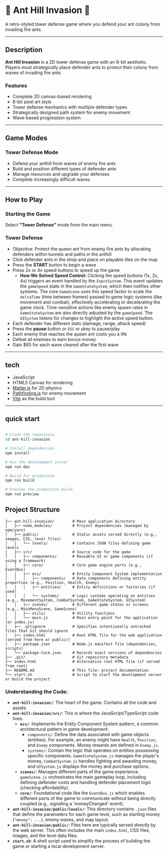 # 🐜 Ant Hill Invasion 🐜 

A retro-styled tower defense game where you defend your ant colony from invading fire ants.

---

## Description

**Ant Hill Invasion** is a 2D tower defense game with an 8-bit aesthetic. Players must strategically place defender ants to protect their colony from waves of invading fire ants.

### Features

- Complete 2D canvas-based rendering  
- 8-bit pixel art style  
- Tower defense mechanics with multiple defender types  
- Strategically designed path system for enemy movement  
- Wave-based progression system  

---

## Game Modes

### Tower Defense Mode

- Defend your anthill from waves of enemy fire ants  
- Build and position different types of defender ants  
- Manage resources and upgrade your defenses  
- Complete increasingly difficult waves  

---

## How to Play

### Starting the Game

Select **"Tower Defense"** mode from the main menu.

### Tower Defense

- Objective: Protect the queen ant from enemy fire ants by allocating defenders within tunnels and paths in the anthill
- Click defender ants in the shop and place on playable tiles on the map  
- Press the **START** button to begin a wave  
- Press 2x or 4x speed buttons to speed up the game  
  - **How We Solved Speed Control:** Clicking the speed buttons (1x, 2x, 4x) triggers an event handled by the `InputSystem`. This event updates the `gameSpeed` state in the `GameStateSystem`, which then notifies other systems. The core `GameScene` uses this speed factor to scale the `deltaTime` (time between frames) passed to game logic systems (like movement and combat), effectively accelerating or decelerating the game clock. Time-sensitive actions like enemy spawn rates in `GameStateSystem` are also directly adjusted by the `gameSpeed`. The `UISystem` listens for changes to highlight the active speed button.
- Each defender has different stats (damage, range, attack speed)  
- Press the **pause** button or `ESC` or `p`key to pause/play
- Each enemy that reaches the queen ant costs you a life  
- Defeat all enemies to earn bonus money  
- Gain $65 for each wave cleared after the first wave  

---

## tech

- JavaScript  
- HTML5 Canvas for rendering  
- [Matter.js](https://brm.io/matter-js/) for 2D physics  
- [Pathfinding.js](https://github.com/qiao/PathFinding.js) for enemy movement  
- [Vite](https://vitejs.dev/) as the build tool  

---

## quick start

```bash

# Clone the repository
cd ant-hill-invasion

# Install dependencies
npm install

# Run the development server
npm run dev

# Build for production
npm run build

# Preview the production build
npm run preview

```

## Project Structure

```
├── ant-hill-invasion/        # Main application directory
│   ├── node_modules/         # Project dependencies (managed by npm/yarn)
│   ├── public/               # Static assets served directly (e.g., images, CSS, level files)
│   │   └── levels/           # Contains JSON files defining game levels
│   ├── src/                  # Source code for the game
│   │   ├── components/       # Reusable UI or game components (if using a framework)
│   │   ├── core/             # Core game engine parts (e.g., EventBus)
│   │   ├── ecs/              # Entity Component System implementation
│   │   │   ├── components/   # Data components defining entity properties (e.g., Position, Health, Enemy)
│   │   │   ├── entities/     # Entity definitions or factories (if used)
│   │   │   └── systems/      # Logic systems operating on entities (e.g., MovementSystem, CombatSystem, GameStateSystem, UISystem)
│   │   ├── scenes/           # Different game states or screens (e.g., MainMenuScene, GameScene)
│   │   ├── utils/            # Utility functions
│   │   └── main.js           # Main entry point for the application (or index.js)
│   ├── .gitignore            # Specifies intentionally untracked files that Git should ignore
│   ├── index.html            # Root HTML file for the web application (served from here or public/)
│   ├── package.json          # Node.js manifest file (dependencies, scripts)
│   └── package-lock.json     # Records exact versions of dependencies
├── .git/                     # Git repository metadata
├── index.html                # Alternative root HTML file (if served from root)
├── README.md                 # This file: project documentation
└── start.sh                  # Script to start the development server or build the project
```

### Understanding the Code:

*   **`ant-hill-invasion/`**: The heart of the game. Contains all the code and assets.
*   **`ant-hill-invasion/src/`**: This is where the JavaScript/TypeScript code lives.
    *   **`ecs/`**: Implements the Entity Component System pattern, a common architectural pattern in game development.
        *   `components/`: Define the data associated with game objects (entities). For example, an enemy might have `Health`, `Position`, and `Enemy` components. Money rewards are defined in `Enemy.js`.
        *   `systems/`: Contain the logic that operates on entities possessing specific components. `GameStateSystem.js` manages the player's money, `CombatSystem.js` handles fighting and awarding money, and `UISystem.js` displays the money and purchase options.
    *   **`scenes/`**: Manages different parts of the game experience. `gameScene.js` orchestrates the main gameplay loop, including defining defender costs and handling defender placement logic (checking affordability).
    *   **`core/`**: Foundational code like the `EventBus.js` which enables different parts of the game to communicate without being directly coupled (e.g., signaling a 'moneyChanged' event).
*   **`ant-hill-invasion/public/levels/`**: This directory contains `.json` files that define the parameters for each game level, such as starting money (`"money": ...`), enemy waves, and map layout.
*   **`ant-hill-invasion/public/`**: Files here are typically served directly by the web server. This often includes the main `index.html`, CSS files, images, and the level data files.
*   **`start.sh`**: A shell script used to simplify the process of building the game or starting a local development server.
